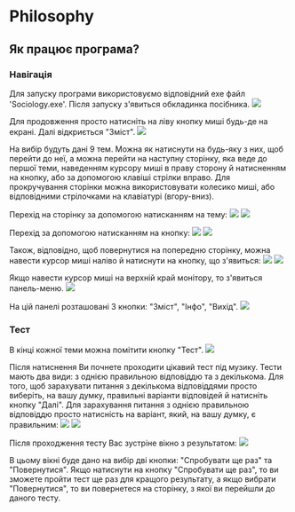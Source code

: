 # Philosophy
## Як працює програма?
### Навігація
Для запуску програми використовуємо відповідний exe файл 'Sociology.exe'.
Після запуску з'явиться обкладинка посібника.
![](Screens/First%20Screen.png)

Для продовження просто натисніть на ліву кнопку миші будь-де на екрані. Далі відкриється "Зміст".
![](Screens/Content.png)

На вибір будуть дані 9 тем. Можна як натиснути на будь-яку з них, щоб перейти до неї, а можна перейти на наступну сторінку, яка веде до першої теми, наведенням курсору миші в праву сторону й натисненням на кнопку, або за допомогою клавіші стрілки вправо. Для прокручування сторінки можна використовувати колесико миші, або відповідними стрілочками на клавіатурі (вгору-вниз).

Перехід на сторінку за допомогою натисканням на тему:
![](Screens/Select%20Theme.png)
![](Screens/Selected%20Theme.png)

Перехід за допомогою натисканням на кнопку:
![](Screens/Switch%20Screen.png)
![](Screens/Switched%20Screen.png)

Також, відповідно, щоб повернутися на попередню сторінку, можна навести курсор миші наліво й натиснути на кнопку, що з'явиться:
![](Screens/Back.png)
![](Screens/Switched%20Back.png)

Якщо навести курсор миші на верхній край монітору, то з'явиться панель-меню.
![](Screens/PanelEntrance.png)

На цій панелі розташовані 3 кнопки: "Зміст", "Інфо", "Вихід".
![](Screens/Panel.png)

### Тест
В кінці кожної теми можна помітити кнопку "Тест".
![](Screens/TestButton.png)

Після натиснення Ви почнете проходити цікавий тест під музику. Тести мають два види: з однією правильною відповіддю та з декількома. Для того, щоб зарахувати питання з декількома відповіддями просто виберіть, на вашу думку, правильні варіанти відповідей й натисніть кнопку "Далі". Для зарахування питання з однією правильною відповіддю просто натисність на варіант, який, на вашу думку, є правильним:
![](Screens/TestAFewAnswers.png)
![](Screens/TestAnswer.png)

Після проходження тесту Вас зустріне вікно з результатом:
![](Screens/Result.png)

В цьому вікні буде дано на вибір дві кнопки: "Спробувати ще раз" та "Повернутися". Якщо натиснути на кнопку "Спробувати ще раз", то ви зможете пройти тест ще раз для кращого результату, а якщо вибрати "Повернутися", то ви повернетеся на сторінку, з якої ви перейшли до даного тесту.
